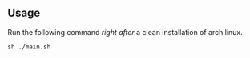 ## Usage

Run the following command *right after* a clean installation of arch linux.

```
sh ./main.sh
```
